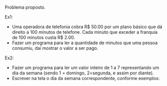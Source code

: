 Problema proposto.

Ex1:
- Uma operadora de telefonia cobra R$ 50.00 por um plano básico que dá direito a
100 minutos de telefone. Cada minuto que exceder a franquia de 100 minutos
custa R$ 2.00.
- Fazer um programa para ler a quantidade de minutos que uma pessoa consumiu,
daí mostrar o valor a ser pago.

Ex2:
- Fazer um programa para ler um valor inteiro de 1 a 7
representando um dia da semana (sendo 1 = domingo,
2=segunda, e assim por diante).
- Escrever na tela o dia da semana correspondente, conforme
exemplos: